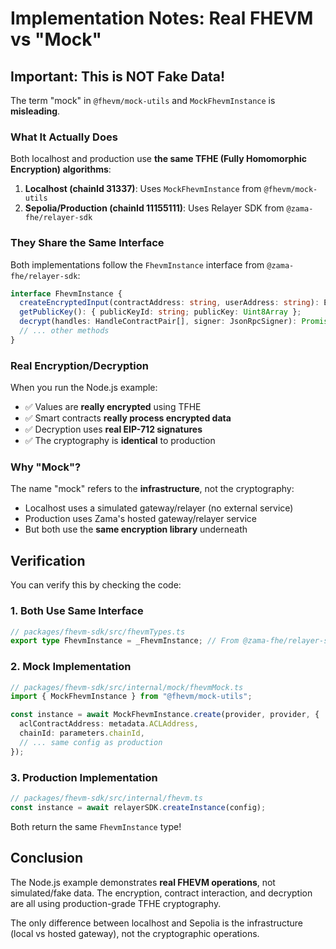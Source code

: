 # Implementation Notes: Real FHEVM vs "Mock"

## Important: This is NOT Fake Data!

The term "mock" in `@fhevm/mock-utils` and `MockFhevmInstance` is **misleading**. 

### What It Actually Does

Both localhost and production use **the same TFHE (Fully Homomorphic Encryption) algorithms**:

1. **Localhost (chainId 31337)**: Uses `MockFhevmInstance` from `@fhevm/mock-utils`
2. **Sepolia/Production (chainId 11155111)**: Uses Relayer SDK from `@zama-fhe/relayer-sdk`

### They Share the Same Interface

Both implementations follow the `FhevmInstance` interface from `@zama-fhe/relayer-sdk`:

```typescript
interface FhevmInstance {
  createEncryptedInput(contractAddress: string, userAddress: string): EncryptedInput;
  getPublicKey(): { publicKeyId: string; publicKey: Uint8Array };
  decrypt(handles: HandleContractPair[], signer: JsonRpcSigner): Promise<DecryptedResults>;
  // ... other methods
}
```

### Real Encryption/Decryption

When you run the Node.js example:
- ✅ Values are **really encrypted** using TFHE
- ✅ Smart contracts **really process encrypted data**
- ✅ Decryption uses **real EIP-712 signatures**
- ✅ The cryptography is **identical** to production

### Why "Mock"?

The name "mock" refers to the **infrastructure**, not the cryptography:
- Localhost uses a simulated gateway/relayer (no external service)
- Production uses Zama's hosted gateway/relayer service
- But both use the **same encryption library** underneath



## Verification

You can verify this by checking the code:

### 1. Both Use Same Interface
```typescript
// packages/fhevm-sdk/src/fhevmTypes.ts
export type FhevmInstance = _FhevmInstance; // From @zama-fhe/relayer-sdk
```

### 2. Mock Implementation
```typescript
// packages/fhevm-sdk/src/internal/mock/fhevmMock.ts
import { MockFhevmInstance } from "@fhevm/mock-utils";

const instance = await MockFhevmInstance.create(provider, provider, {
  aclContractAddress: metadata.ACLAddress,
  chainId: parameters.chainId,
  // ... same config as production
});
```

### 3. Production Implementation
```typescript
// packages/fhevm-sdk/src/internal/fhevm.ts
const instance = await relayerSDK.createInstance(config);
```

Both return the same `FhevmInstance` type!

## Conclusion

The Node.js example demonstrates **real FHEVM operations**, not simulated/fake data. The encryption, contract interaction, and decryption are all using production-grade TFHE cryptography.

The only difference between localhost and Sepolia is the infrastructure (local vs hosted gateway), not the cryptographic operations.
